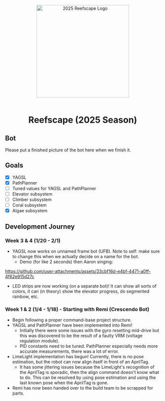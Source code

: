 <div align="center">  
  <img src="https://www.firstinspires.org/sites/default/files/2024-banner/frc_reefscape.gif" width="300" alt="2025 Reefscape Logo"/><br/>
  <br>
  <h1>Reefscape (2025 Season)</h1>
</div>

## Bot
Please put a finished picture of the bot here when we finish it.

## Goals
- [X] YAGSL
- [X] PathPlanner
- [ ] Tuned values for YAGSL and PathPlanner
- [ ] Elevator subsystem
- [ ] Climber subsystem
- [ ] Coral subsystem
- [X] Algae subsystem

## Development Journey

### Week 3 & 4 (1/20 - 2/1)
* YAGSL now works on unnamed frame bot (UFB). Note to self: make sure to change this when we actually decide on a name for the bot.
  * Demo (for like 2 seconds) then Aaron singing:
  
https://github.com/user-attachments/assets/33cbf16d-e4bf-4471-a0ff-4f62e915d27c

* LED strips are now working (on a separate bot)! It can show all sorts of colors, it can (in theory) show the elevator progress, do segmented rainbow, etc.

### Week 1 & 2 (1/4 - 1/18) - Starting with Remi (Crescendo Bot)
* Begin following a proper command-base project structure.
* YAGSL and PathPlanner have been implemented into Remi!
  * Initially there were some issues with the gyro resetting mid-drive but this was discovered to be the result of a faulty VRM (voltage regulation module).
  * PID constants need to be tuned. PathPlanner especially needs more accurate measurements, there was a lot of error.
* LimeLight implementation has begun! Currently, there is no pose estimation, but the robot can now align itself in front of an AprilTag.
  * It has some jittering issues because the LimeLight's recognition of the AprilTag is sporadic, then the align command doesn't know what to do. This can be resolved by using pose estimation and using the last known pose when the AprilTag is gone.
* Remi has now been handed over to the build team to be scrapped for parts.

